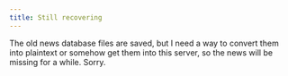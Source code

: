 ```yaml
---
title: Still recovering
---
```

The old news database files are saved, but I need a way to convert them into plaintext or somehow get them into this server, so the news will be missing for a while. Sorry.